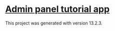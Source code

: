 # [Admin panel tutorial app ](https://admin-panel-tutorial.vercel.app) 

This project was generated with version 13.2.3.

